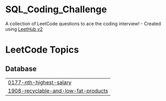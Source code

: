 # SQL_Coding_Challenge
A collection of LeetCode questions to ace the coding interview! - Created using [LeetHub v2](https://github.com/arunbhardwaj/LeetHub-2.0)

<!---LeetCode Topics Start-->
# LeetCode Topics
## Database
|  |
| ------- |
| [0177-nth-highest-salary](https://github.com/gauravrodrigues/SQL_Coding_Challenge/tree/master/0177-nth-highest-salary) |
| [1908-recyclable-and-low-fat-products](https://github.com/gauravrodrigues/SQL_Coding_Challenge/tree/master/1908-recyclable-and-low-fat-products) |
<!---LeetCode Topics End-->